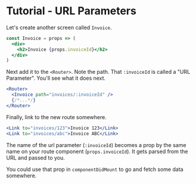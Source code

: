 # Tutorial - URL Parameters

Let's create another screen called `Invoice`.

```jsx
const Invoice = props => (
  <div>
    <h2>Invoice {props.invoiceId}</h2>
  </div>
)
```

Next add it to the `<Router>`. Note the path. That `:invoiceId` is called a "URL Parameter". You'll see what it does next.

```jsx
<Router>
  <Invoice path="invoices/:invoiceId" />
  {/*...*/}
</Router>
```

Finally, link to the new route somewhere.

```jsx
<Link to="invoices/123">Invoice 123</Link>
<Link to="invoices/abc">Invoice ABC</Link>
```

The name of the url parameter (`:invoiceId`) becomes a prop by the same name on your route component (`props.invoiceId`). It gets parsed from the URL and passed to you.

You could use that prop in `componentDidMount` to go and fetch some data somewhere.
